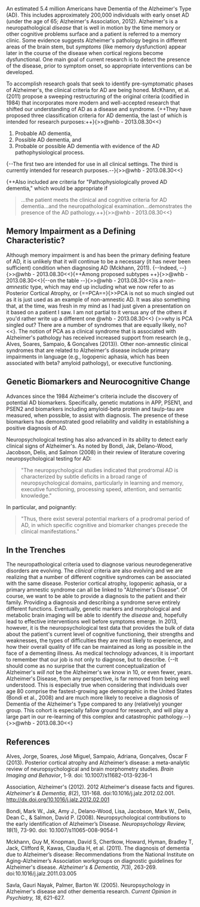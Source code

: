 An estimated 5.4 million Americans have Dementia of the Alzheimer's Type (AD). This includes approximately 200,000 individuals with early onset AD (under the age of 65; Alzheimer's Association, 2012). Alzheimer's is a neuropathological *disease* that is well in motion by the time memory or other cognitive problems surface and a patient is referred to a memory clinic. Some evidence suggests Alzheimer's pathology begins in different areas of the brain stem, but *symptoms* (like memory dysfunction) appear later in the course of the disease when cortical regions become dysfunctional. One main goal of current research is to detect the presence of the disease, prior to symptom onset, so appropriate interventions can be developed.

To accomplish research goals that seek to identify pre-symptomatic phases of Alzheimer's, the clinical criteria for AD are being honed. McKhann, et al. (2011) propose a sweeping restructuring of the original criteria (codified in 1984) that incorporates more modern and well-accepted research that shifted our understanding of AD as a disease and syndrome. {++They have proposed three classification criteria for AD dementia, the last of which is intended for research purposes:++}{>>@whb - 2013.08.30<<}

1. Probable AD dementia,
2. Possible AD dementia, and
3. Probable or possible AD dementia with evidence of the AD pathophysiological process. 

{--The first two are intended for use in all clinical settings. The third is currently intended for research purposes.--}{>>@whb - 2013.08.30<<}

{++Also included are criteria for "Pathophysiologically proved AD dementia," which would be appropriate if
> ...the patient meets the clinical and cognitive criteria for AD dementia...and the neuropathological examination...demonstrates the presence of the AD pathology.++}{>>@whb - 2013.08.30<<}

## Memory Impairment as a Defining Characteristic?

Although memory impairment is and has been the primary defining feature of AD, it is unlikely that it will continue to be a necessary (it has never been sufficient) condition when diagnosing AD (Mckhann, 2011). {--Indeed, --}{>>@whb - 2013.08.30<<}{++Among proposed subtypes ++}{>>@whb - 2013.08.30<<}{--on the table --}{>>@whb - 2013.08.30<<}is a *non-amnestic* type, which may end up including what we now refer to as Posterior Cortical Atrophy, or {==PCA==}{>>PCA is not so much singled out as it is just used as an example of non-amnestic AD. It was also something that, at the time, was fresh in my mind as I had just given a presentation on it based on a patient I saw. I am not partial to it versus any of the others if you'd rather write up a different one @whb - 2013.08.30<<} {>>why is PCA singled out?  There are a number of syndromes that are equally likely, no? <<}. The notion of PCA as a clinical syndrome that is associated with Alzheimer's pathology has received increased support from research (e.g., Alves, Soares, Sampaio, & Gonçalves (2013)). Other non-amnestic clinical syndromes that are related to Alzheimer's disease include primary impairments in language (e.g., logopenic aphasia, which has been associated with beta? amyloid pathology), or executive functioning. 

## Genetic Biomarkers and Neurocognitive Change ##

Advances since the 1984 Alzheimer's criteria include the discovery of potential AD biomarkers. Specifically, genetic mutations in APP, PSEN1, and PSEN2 and biomarkers including amyloid-beta protein and tau/p-tau are measured, when possible, to assist with diagnosis. The presence of these biomarkers has demonstrated good reliability and validity in establishing a positive diagnosis of AD.

Neuropsychological testing has also advanced in its ability to detect early clinical signs of Alzheimer's. As noted by Bondi, Jak, Delano-Wood, Jacobson, Delis, and Salmon (2008) in their review of literature covering neuropsychological testing for AD:

>"The neuropsychological studies indicated that prodromal AD is characterized by subtle deficits in a broad range of neuropsychological domains, particularly in learning and memory, executive functioning, processing speed, attention, and semantic knowledge." 

In particular, and poignantly: 

>"Thus, there exist several potential markers of a prodromal period of AD, in which specific cognitive and biomarker changes precede the clinical manifestations."

## In the Trenches #


The neuropathological criteria used to diagnose various neurodegenerative disorders are evolving. The *clinical* criteria are also evolving and we are realizing that a number of different cognitive syndromes can be associated with the same disease. Posterior cortical atrophy, logopenic aphasia, or a primary amnestic syndrome can all be linked to "Alzheimer's Disease". Of course, we want to be able to provide a diagnosis to the patient and their family. Providing a diagnosis and describing a syndrome serve entirely different functions. Eventually, genetic markers and morphological and metabolic brain imaging will be able to identify the *disease* and, hopefully lead to effective interventions well before symptoms emerge. In 2013, however, it is the neuropsychological test data that provides the bulk of data about the patient's current level of cognitive functioning, their strengths and weaknesses, the types of difficulties they are most likely to experience, and how their overall quality of life can be maintained as long as possible in the face of a dementing illness. As medical technology advances, it is important to remember that our job is not only to diagnose, but to describe. {--It should come as no surprise that the current conceptualization of Alzheimer's *will not* be the Alzheimer's we know in 10, or even fewer, years. Alzheimer's Disease, from any perspective, is far removed from being well understood. This is especially true when considering that individuals over age 80 comprise the fastest-growing age demographic in the United States (Bondi et al., 2008) and are much more likely to receive a diagnosis of Dementia of the Alzheimer's Type compared to any (relatively) younger group. This cohort is especially fallow ground for research, and will play a large part in our re-learning of this complex and catastrophic pathology.--}{>>@whb - 2013.08.30<<} 





## References

Alves, Jorge, Soares, José Miguel, Sampaio, Adriana, Gonçalves, Óscar F (2013). Posterior cortical atrophy and Alzheimer’s disease: a meta-analytic review of neuropsychological and brain morphometry studies. *Brain Imaging and Behavior*, 1-9. doi: 10.1007/s11682-013-9236-1

Association, Alzheimer's (2012). 2012 Alzheimer's disease facts and figures. *Alzheimer's & Dementia, 8*(2), 131-168. doi:10.1016/j.jalz.2012.02.001. http://dx.doi.org/10.1016/j.jalz.2012.02.001

Bondi, Mark W., Jak, Amy J., Delano-Wood, Lisa, Jacobson, Mark W., Delis, Dean C., & Salmon, David P. (2008). Neuropsychological contributions to the early identification of Alzheimer’s Disease. *Neuropsychology Review, 18*(1), 73-90. doi: 10.1007/s11065-008-9054-1

Mckhann, Guy M, Knopman, David S, Chertkow, Howard, Hyman, Bradley T, Jack, Clifford R, Kawas, Claudia H, et al. (2011). The diagnosis of dementia due to Alzheimer’s disease: Recommendations from the National Institute on Aging-Alzheimer’s Association workgroups on diagnostic guidelines for Alzheimer's disease. *Alzheimer's & Dementia, 7*(3), 263-269. doi:10.1016/j.jalz.2011.03.005

Savla, Gauri Nayak, Palmer, Barton W. (2005). Neuropsychology in Alzheimer's disease and other dementia research. *Current Opinion in Psychiatry, 18*, 621-627.